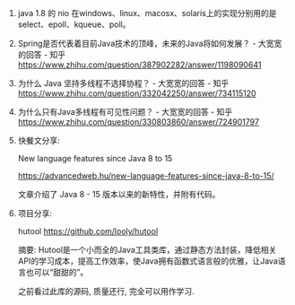 1. java 1.8 的 nio 在windows、linux、macosx、solaris上的实现分别用的是select、epoll、kqueue、poll。 

2. Spring是否代表着目前Java技术的顶峰，未来的Java将如何发展？ - 大宽宽的回答 - 知乎 https://www.zhihu.com/question/387902282/answer/1198090641

3. 为什么 Java 坚持多线程不选择协程？ - 大宽宽的回答 - 知乎 https://www.zhihu.com/question/332042250/answer/734115120

4. 为什么只有Java多线程有可见性问题？ - 大宽宽的回答 - 知乎 https://www.zhihu.com/question/330803860/answer/724901797

5. 快餐文分享:

   New language features since Java 8 to 15

   https://advancedweb.hu/new-language-features-since-java-8-to-15/

   文章介绍了 Java 8 - 15 版本以来的新特性，并附有代码。
   
6. 项目分享:

   hutool
   https://github.com/looly/hutool

   摘要: Hutool是一个小而全的Java工具类库，通过静态方法封装，降低相关API的学习成本，提高工作效率，使Java拥有函数式语言般的优雅，让Java语言也可以“甜甜的”。

   之前看过此库的源码, 质量还行, 完全可以用作学习.